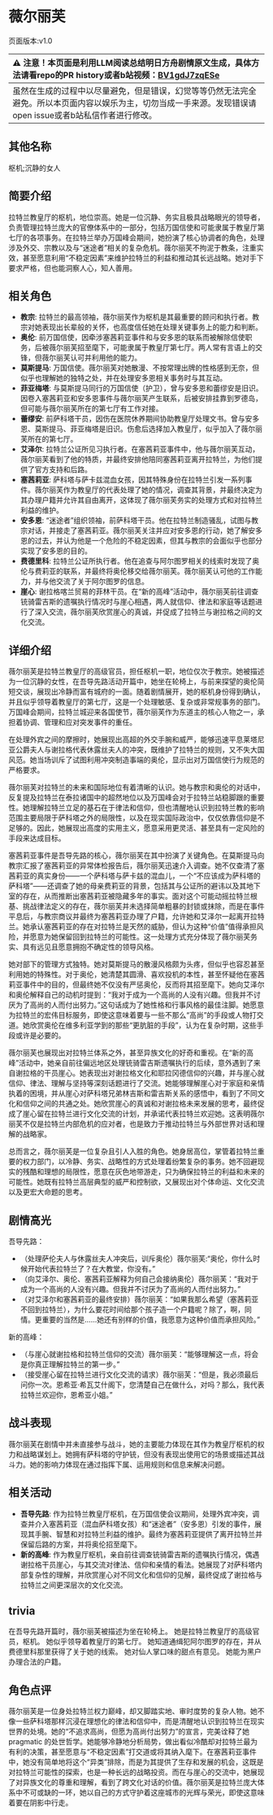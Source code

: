 # 薇尔丽芙
页面版本:v1.0
 

| :warning: 注意！本页面是利用LLM阅读总结明日方舟剧情原文生成，具体方法请看repo的PR history或者b站视频：[BV1gdJ7zqESe](https://www.bilibili.com/video/BV1gdJ7zqESe/)         |
|:----------------------------|
| 虽然在生成的过程中以尽量避免，但是错误，幻觉等等仍然无法完全避免。所以本页面内容以娱乐为主，切勿当成一手来源。发现错误请open issue或者b站私信作者进行修改。|



## 其他名称
枢机;沉静的女人
## 简要介绍
拉特兰教皇厅的枢机，地位崇高。她是一位沉静、务实且极具战略眼光的领导者，负责管理拉特兰庞大的官僚体系中的一部分，包括万国信使和可能隶属于教皇厅第七厅的各项事务。在拉特兰举办万国峰会期间，她扮演了核心协调者的角色，处理涉及外交、宗教以及与“迷途者”相关的复杂危机。薇尔丽芙不拘泥于教条，注重实效，甚至愿意利用“不稳定因素”来维护拉特兰的利益和推动其长远战略。她对手下要求严格，但也能洞察人心，知人善用。
## 相关角色
-   **教宗**: 拉特兰的最高领袖，薇尔丽芙作为枢机是其最重要的顾问和执行者。教宗对她表现出长辈般的关怀，也高度信任她在处理关键事务上的能力和判断。
-   **奥伦**: 前万国信使，因牵涉塞茜莉亚事件和与安多恩的联系而被解除信使职务，后被薇尔丽芙招至麾下，可能隶属于教皇厅第七厅。两人常有言语上的交锋，但薇尔丽芙认可并利用他的能力。
-   **莫斯提马**: 万国信使。薇尔丽芙对她散漫、不按常理出牌的性格感到无奈，但似乎也理解她的独特之处，并在处理安多恩相关事务时与其互动。
-   **菲亚梅塔**: 与莫斯提马同行的万国信使（护卫），曾与安多恩和蕾缪安是旧识。因卷入塞茜莉亚和安多恩事件与薇尔丽芙产生联系，后被安排挂靠到罗德岛，但可能与薇尔丽芙所在的第七厅有工作对接。
-   **蕾缪安**: 前萨科塔干员，因伤在医院休养期间协助教皇厅处理文书。曾与安多恩、莫斯提马、菲亚梅塔是旧识。伤愈后选择加入教皇厅，似乎加入了薇尔丽芙所在的第七厅。
-   **艾泽尔**: 拉特兰公证所见习执行者。在塞茜莉亚事件中，他与薇尔丽芙互动，薇尔丽芙看到了他的特质，并最终安排他陪同塞茜莉亚离开拉特兰，为他们提供了官方支持和后路。
-   **塞茜莉亚**: 萨科塔与萨卡兹混血女孩，因其特殊身份在拉特兰引发一系列事件。薇尔丽芙作为教皇厅的代表处理了她的情况，调查其背景，并最终决定为其办理户籍并允许其自由离开，这体现了薇尔丽芙务实的处理方式和对拉特兰利益的维护。
-   **安多恩**: “迷途者”组织领袖，前萨科塔干员。他在拉特兰制造骚乱，试图与教宗对话，并接走了塞茜莉亚。薇尔丽芙关注并应对安多恩的行动，她了解安多恩的过去，并认为他是一个危险的不稳定因素，但其与教宗的会面似乎也部分实现了安多恩的目的。
-   **费德里科**: 拉特兰公证所执行者。他在追查与阿尔图罗相关的线索时发现了奥伦与费莉亚的联系，并最终将奥伦移交给薇尔丽芙。薇尔丽芙认可他的工作能力，并与他交流了关于阿尔图罗的信息。
-   **崖心**: 谢拉格喀兰贸易的菲林干员。在“新的高峰”活动中，薇尔丽芙前往调查铳骑雷吉斯的遗嘱执行情况时与崖心相遇，两人就信仰、律法和家庭等话题进行了深入交流，薇尔丽芙欣赏崖心的真诚，并促成了拉特兰与谢拉格之间的文化交流。
## 详细介绍
薇尔丽芙是拉特兰教皇厅的高级官员，担任枢机一职，地位仅次于教宗。她被描述为一位沉静的女性，在吾导先路活动开篇中，她坐在轮椅上，与前来探望的奥伦简短交谈，展现出冷静而富有城府的一面。随着剧情展开，她的枢机身份得到确认，并且似乎领导着教皇厅的第七厅，这是一个处理敏感、复杂或非常规事务的部门。万国峰会期间，拉特兰城迎来各国使节，薇尔丽芙作为东道主的核心人物之一，承担着协调、管理和应对突发事件的重任。

在处理外宾之间的摩擦时，她展现出高超的外交手腕和威严，能够迅速平息莱塔尼亚公爵夫人与谢拉格代表休露丝夫人的冲突，既维护了拉特兰的规则，又不失大国风范。她当场训斥了试图利用冲突制造事端的奥伦，显示出对万国信使行为规范的严格要求。

薇尔丽芙对拉特兰的未来和国际地位有着清晰的认识。她与教宗和奥伦的对话中，反复提及拉特兰在泰拉诸国中的超然地位以及万国峰会对于拉特兰站稳脚跟的重要性。她理解拉特兰立足的基石在于律法和信仰，但也清醒地认识到拉特兰教的影响范围主要局限于萨科塔之外的局限性，以及在现实国际政治中，仅仅依靠信仰是不足够的。因此，她展现出高度的实用主义，愿意采用更灵活、甚至具有一定风险的手段来达成目标。

塞茜莉亚事件是吾导先路的核心，薇尔丽芙在其中扮演了关键角色。在莫斯提马向教宗汇报了塞茜莉亚的异常体检报告后，薇尔丽芙迅速介入调查。她不仅查清了塞茜莉亚的真实身份——一个萨科塔与萨卡兹的混血儿，一个“不应该成为萨科塔的萨科塔”——还调查了她的母亲费莉亚的背景，包括其与公证所的避讳以及其地下室的存在，从而推断出塞茜莉亚被隐藏多年的事实。面对这个可能动摇拉特兰根基、挑战律法定义的存在，薇尔丽芙并未选择简单粗暴的封锁或抹除，而是在事件平息后，与教宗商议并最终为塞茜莉亚办理了户籍，允许她和艾泽尔一起离开拉特兰。她承认塞茜莉亚的存在对拉特兰是天然的威胁，但认为这种“价值”值得承担风险，并愿意为她保留回到拉特兰的可能性。这一处理方式充分体现了薇尔丽芙务实、具有远见且愿意拥抱不确定性的领导风格。

她对部下的管理方式独特。她对莫斯提马的散漫风格颇为头疼，但似乎也容忍甚至利用她的特殊性。对于奥伦，她清楚其圆滑、喜欢投机的本性，甚至怀疑他在塞茜莉亚事件中的目的，但最终她不仅没有严惩奥伦，反而将其招至麾下。她向艾泽尔和奥伦解释自己的动机时提到：“我对于成为一个高尚的人没有兴趣。但我并不讨厌为了高尚的人而付出努力。”这句话成为了她性格和行事风格的最佳注脚。她愿意为拉特兰的宏伟目标服务，即使这意味着要与一些不那么“高尚”的手段或人物打交道。她欣赏奥伦在维多利亚学到的那些“更肮脏的手段”，认为在复杂时期，这些手段或许是必要的。

薇尔丽芙也展现出对拉特兰体系之外，甚至异族文化的好奇和重视。在“新的高峰”活动中，她亲自前往偏远地区处理铳骑雷吉斯遗嘱执行的后续，意外遇到了来自谢拉格的干员崖心。她表现出对谢拉格文化和耶拉冈德信仰的兴趣，并与崖心就信仰、律法、理解与坚持等深刻话题进行了交流。她能够理解崖心对于家庭和亲情执着的困境，并从崖心对萨科塔兄弟林吉斯和雷吉斯关系的感悟中，看到了不同文化和信仰之间的共通之处。她欣赏崖心的真诚和对谢拉格未来发展的思考，最终促成了崖心留在拉特兰进行文化交流的计划，并承诺代表拉特兰欢迎她。这表明薇尔丽芙不仅是拉特兰内部危机的应对者，也是致力于推动拉特兰与外部世界对话和理解的战略家。

总而言之，薇尔丽芙是一位复杂且引人入胜的角色。她身居高位，掌管着拉特兰重要的权力部门，以冷静、务实、战略性的方式处理着纷繁复杂的事务。她不回避现实的残酷和理想的局限性，愿意在灰色地带游走，只为确保拉特兰的利益和未来的可能性。她既有拉特兰高层典型的威严和控制欲，又展现出对个体命运、文化交流以及更宏大命题的思考。
## 剧情高光
吾导先路：
- （处理萨伦夫人与休露丝夫人冲突后，训斥奥伦）薇尔丽芙:“奥伦，你什么时候开始代表拉特兰了？在大教堂，你没有。”
- （向艾泽尔、奥伦、塞茜莉亚解释为何自己会接纳奥伦）薇尔丽芙：“我对于成为一个高尚的人没有兴趣。但我并不讨厌为了高尚的人而付出努力。”
- （对艾泽尔和塞茜莉亚的最终安排）薇尔丽芙：“如果我那么希望（塞茜莉亚不回到拉特兰），为什么要花时间给那个孩子造一个户籍呢？除了，啊，同情。更重要的当然是......她还有别样的价值，我愿意为这种价值而承担风险。”

新的高峰：
- （与崖心就谢拉格和拉特兰信仰的交流）薇尔丽芙：“能够理解这一点，将会是你真正理解拉特兰的第一步。”
- （接受崖心留在拉特兰进行文化交流的请求）薇尔丽芙：“但是，我必须最后问你一次。恩希亚·希瓦艾什阁下，您清楚自己在做什么，对吗？那么，我代表拉特兰欢迎你，恩希亚小姐。”
## 战斗表现
薇尔丽芙在剧情中并未直接参与战斗，她的主要能力体现在其作为教皇厅枢机的权力和战略谋划上。她拥有萨科塔的守护铳，但没有表现出使用它的场景或描述其战斗力。她的影响力体现在通过指挥下属、运用规则和信息来解决问题。
## 相关活动
-   **吾导先路**: 作为拉特兰教皇厅枢机，在万国信使会议期间，处理外宾冲突，调查并介入塞茜莉亚（混血萨科塔女孩）和“迷途者”（安多恩）引发的事件，展现其手腕、智慧和对拉特兰利益的维护。最终为塞茜莉亚提供了离开拉特兰并保留后路的方案，并将奥伦招至麾下。
-   **新的高峰**: 作为教皇厅枢机，亲自前往调查铳骑雷吉斯的遗嘱执行情况，偶遇谢拉格干员崖心，与其交流对律法、信仰和亲情的看法。她展现了对萨科塔内部复杂性的理解，并欣赏崖心对不同文化和信仰的见解，最终促成了谢拉格与拉特兰之间更深层次的文化交流。
## trivia
在吾导先路开篇时，薇尔丽芙被描述为坐在轮椅上。
她是拉特兰教皇厅的高级官员，枢机。
她似乎领导着教皇厅的第七厅。
她知道通缉犯阿尔图罗的存在，并从费德里科那里获得了关于她的线索。
她对仙人掌口味的甜点有意见。
她能为黑户办理合法的户籍。
## 角色点评
薇尔丽芙是一位身处拉特兰权力巅峰，却又脚踏实地、审时度势的复杂人物。她不像一些萨科塔那样沉浸在理想化的律法和信仰中，而是清醒地认识到拉特兰在现实世界的处境。她的“不追求高尚，但愿为高尚付出努力”的宣言，完美诠释了她 pragmatic 的处世哲学。她能够冷静地分析局势，做出看似冷酷却对拉特兰最为有利的决策，甚至愿意与“不稳定因素”打交道或将其纳入麾下。在塞茜莉亚事件中，她没有简单地将这个“异类”排除，而是为其提供了生存和发展的机会，这既是对拉特兰可能性的探索，也是一种长远的战略投资。而在与崖心的交流中，她展现了对异族文化的尊重和理解，看到了跨文化对话的价值。薇尔丽芙是拉特兰庞大体系中不可或缺的一环，她以自己的方式守护着这座城市的光辉与荣光，即使这意味着要在阴影中行走。